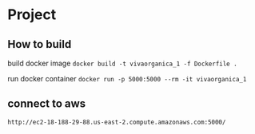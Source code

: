 # Project

## How to build

build docker image
`docker build -t vivaorganica_1 -f Dockerfile .`

run docker container
`docker run -p 5000:5000 --rm -it vivaorganica_1`


## connect to aws

`http://ec2-18-188-29-88.us-east-2.compute.amazonaws.com:5000/`

